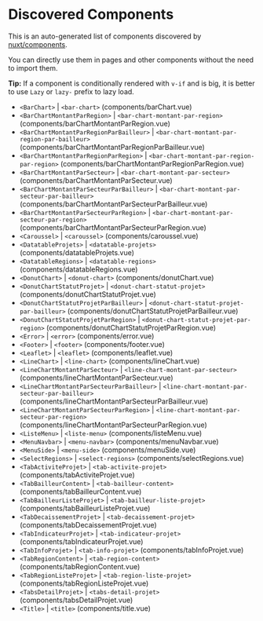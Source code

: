 # Discovered Components

This is an auto-generated list of components discovered by [nuxt/components](https://github.com/nuxt/components).

You can directly use them in pages and other components without the need to import them.

**Tip:** If a component is conditionally rendered with `v-if` and is big, it is better to use `Lazy` or `lazy-` prefix to lazy load.

- `<BarChart>` | `<bar-chart>` (components/barChart.vue)
- `<BarChartMontantParRegion>` | `<bar-chart-montant-par-region>` (components/barChartMontantParRegion.vue)
- `<BarChartMontantParRegionParBailleur>` | `<bar-chart-montant-par-region-par-bailleur>` (components/barChartMontantParRegionParBailleur.vue)
- `<BarChartMontantParRegionParRegion>` | `<bar-chart-montant-par-region-par-region>` (components/barChartMontantParRegionParRegion.vue)
- `<BarChartMontantParSecteur>` | `<bar-chart-montant-par-secteur>` (components/barChartMontantParSecteur.vue)
- `<BarChartMontantParSecteurParBailleur>` | `<bar-chart-montant-par-secteur-par-bailleur>` (components/barChartMontantParSecteurParBailleur.vue)
- `<BarChartMontantParSecteurParRegion>` | `<bar-chart-montant-par-secteur-par-region>` (components/barChartMontantParSecteurParRegion.vue)
- `<Caroussel>` | `<caroussel>` (components/caroussel.vue)
- `<DatatableProjets>` | `<datatable-projets>` (components/datatableProjets.vue)
- `<DatatableRegions>` | `<datatable-regions>` (components/datatableRegions.vue)
- `<DonutChart>` | `<donut-chart>` (components/donutChart.vue)
- `<DonutChartStatutProjet>` | `<donut-chart-statut-projet>` (components/donutChartStatutProjet.vue)
- `<DonutChartStatutProjetParBailleur>` | `<donut-chart-statut-projet-par-bailleur>` (components/donutChartStatutProjetParBailleur.vue)
- `<DonutChartStatutProjetParRegion>` | `<donut-chart-statut-projet-par-region>` (components/donutChartStatutProjetParRegion.vue)
- `<Error>` | `<error>` (components/error.vue)
- `<Footer>` | `<footer>` (components/footer.vue)
- `<Leaflet>` | `<leaflet>` (components/leaflet.vue)
- `<LineChart>` | `<line-chart>` (components/lineChart.vue)
- `<LineChartMontantParSecteur>` | `<line-chart-montant-par-secteur>` (components/lineChartMontantParSecteur.vue)
- `<LineChartMontantParSecteurParBailleur>` | `<line-chart-montant-par-secteur-par-bailleur>` (components/lineChartMontantParSecteurParBailleur.vue)
- `<LineChartMontantParSecteurParRegion>` | `<line-chart-montant-par-secteur-par-region>` (components/lineChartMontantParSecteurParRegion.vue)
- `<ListeMenu>` | `<liste-menu>` (components/listeMenu.vue)
- `<MenuNavbar>` | `<menu-navbar>` (components/menuNavbar.vue)
- `<MenuSide>` | `<menu-side>` (components/menuSide.vue)
- `<SelectRegions>` | `<select-regions>` (components/selectRegions.vue)
- `<TabActiviteProjet>` | `<tab-activite-projet>` (components/tabActiviteProjet.vue)
- `<TabBailleurContent>` | `<tab-bailleur-content>` (components/tabBailleurContent.vue)
- `<TabBailleurListeProjet>` | `<tab-bailleur-liste-projet>` (components/tabBailleurListeProjet.vue)
- `<TabDecaissementProjet>` | `<tab-decaissement-projet>` (components/tabDecaissementProjet.vue)
- `<TabIndicateurProjet>` | `<tab-indicateur-projet>` (components/tabIndicateurProjet.vue)
- `<TabInfoProjet>` | `<tab-info-projet>` (components/tabInfoProjet.vue)
- `<TabRegionContent>` | `<tab-region-content>` (components/tabRegionContent.vue)
- `<TabRegionListeProjet>` | `<tab-region-liste-projet>` (components/tabRegionListeProjet.vue)
- `<TabsDetailProjet>` | `<tabs-detail-projet>` (components/tabsDetailProjet.vue)
- `<Title>` | `<title>` (components/title.vue)
